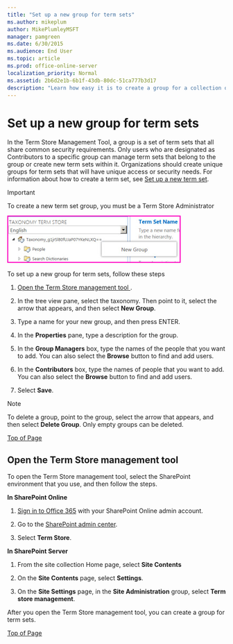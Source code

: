 ```yaml
---
title: "Set up a new group for term sets"
ms.author: mikeplum
author: MikePlumleyMSFT
manager: pamgreen
ms.date: 6/30/2015
ms.audience: End User
ms.topic: article
ms.prod: office-online-server
localization_priority: Normal
ms.assetid: 2b6d2e1b-6b1f-43db-80dc-51ca777b3d17
description: "Learn how easy it is to create a group for a collection of terms in a term set. When you make groups for term sets, you can specify a hierarchy of terms."
---
```


# Set up a new group for term sets

In the Term Store Management Tool, a group is a set of term sets that all share common security requirements. Only users who are designated as Contributors to a specific group can manage term sets that belong to the group or create new term sets within it. Organizations should create unique groups for term sets that will have unique access or security needs. For information about how to create a term set, see [Set up a new term set](set-up-a-new-term-set). 
  
> [!IMPORTANT]
>  To create a new term set group, you must be a Term Store Administrator 
  
![Screen shot of navigation pane in Term Store management tool, showing the New Group menu item selected](media/e4e5afaf-0b6b-4606-b0c8-8b0f56b663c0.jpg)
  
To set up a new group for term sets, follow these steps
  
1. [Open the Term Store management tool ](set-up-a-new-group-for-term-sets.md#__toc327965089).
    
2. In the tree view pane, select the taxonomy. Then point to it, select the arrow that appears, and then select **New Group**.
    
3. Type a name for your new group, and then press ENTER.
    
4. In the **Properties** pane, type a description for the group. 
    
5. In the **Group Managers** box, type the names of the people that you want to add. You can also select the **Browse** button to find and add users. 
    
6. In the **Contributors** box, type the names of people that you want to add. You can also select the **Browse** button to find and add users. 
    
7. Select **Save**.
    
> [!NOTE]
>  To delete a group, point to the group, select the arrow that appears, and then select **Delete Group**. Only empty groups can be deleted. 
  
[Top of Page](set-up-a-new-group-for-term-sets.md#__top)
  
## Open the Term Store management tool
<a name="__toc327965089"> </a>

To open the Term Store management tool, select the SharePoint environment that you use, and then follow the steps.
  
 **In SharePoint Online**
  
1. [Sign in to Office 365](e9eb7d51-5430-4929-91ab-6157c5a050b4) with your SharePoint Online admin account. 
    
2. Go to the [SharePoint admin center](about-the-admin-center).
    
3. Select **Term Store**.
    
 **In SharePoint Server**
  
1. From the site collection Home page, select **Site Contents**
    
2. On the **Site Contents** page, select **Settings**.
    
3. On the **Site Settings** page, in the **Site Administration** group, select **Term store management**.
    
After you open the Term Store management tool, you can create a group for term sets.
  
[Top of Page](set-up-a-new-group-for-term-sets.md#__top)
  

